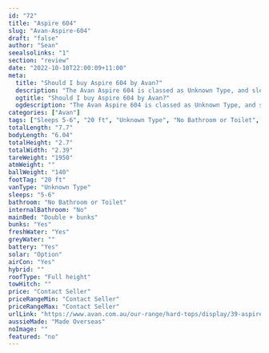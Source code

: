 ```yaml
---
id: "72"
title: "Aspire 604"
slug: "Avan-Aspire-604"
draft: "false"
author: "Sean"
seealsolinks: "1"
section: "review"
date: "2022-10-10T22:00:09+11:00"
meta:
  title: "Should I buy Aspire 604 by Avan?"
  description: "The Avan Aspire 604 is classed as Unknown Type, and sleeps 5-6 people. It is Made Overseas and comes in at 20 ft. It generally has No Bathroom or Toilet."
  ogtitle: "Should I buy Aspire 604 by Avan?"
  ogdescription: "The Avan Aspire 604 is classed as Unknown Type, and sleeps 5-6 people. It is Made Overseas and comes in at 20 ft. It generally has No Bathroom or Toilet."
categories: ["Avan"]
tags: ["Sleeps 5-6", "20 ft", "Unknown Type", "No Bathroom or Toilet", "Full height", "Price Unknown", "Made Overseas"]
totalLength: "7.7"
bodyLength: "6.04"
totalHeight: "2.7"
totalWidth: "2.39"
tareWeight: "1950"
atmWeight: ""
ballWeight: "140"
footTag: "20 ft"
vanType: "Unknown Type"
sleeps: "5-6"
bathroom: "No Bathroom or Toilet"
internalBathroom: "No"
mainBed: "Double + bunks"
bunks: "Yes"
freshWater: "Yes"
greyWater: ""
battery: "Yes"
solar: "Option"
airCon: "Yes"
hybrid: ""
roofType: "Full height"
towHitch: ""
price: "Contact Seller"
priceRangeMin: "Contact Seller"
priceRangeMax: "Contact Seller"
urlLink: "https://www.avan.com.au/our-range/hard-tops/display/39-aspire-564-600-series-hardtop"
aussieMade: "Made Overseas"
noImage: ""
featured: "no"
---
```

